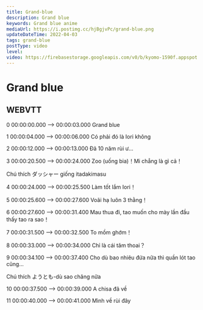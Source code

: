 ```yaml
---
title: Grand-blue
description: Grand blue
keywords: Grand blue anime
mediaUrl: https://i.postimg.cc/hjBgjvPc/grand-blue.png
updateDateTime: 2022-04-03
tags: grand-blue
postType: video
level:
video: https://firebasestorage.googleapis.com/v0/b/kyomo-1590f.appspot.com/o/grand%20blue.mp4?alt=media&token=2d891c99-649d-4506-ba02-b38c815cdbfe
---
```


# Grand blue
## WEBVTT

0
00:00:00.000 --> 00:00:03.000
Grand blue

1
00:00:04.000 --> 00:00:06.000
Có phải đó là Iori không

2
00:00:12.000 --> 00:00:13.000
Đã 10 năm rùi ư…

3
00:00:20.500 --> 00:00:24.000
Zoo (uống bia)！Mi chẳng là gì cả！

Chú thích ダッシャー giống itadakimasu

4
00:00:24.000 --> 00:00:25.500
Làm tốt lắm Iori！

5
00:00:25.600 --> 00:00:27.600
Voãi hạ luôn 3 thằng！

6
00:00:27.600 --> 00:00:31.400
Mau thua đi, tao muốn cho mày lần đầu thấy tao ra sao！

7
00:00:31.500 --> 00:00:32.500
To mồm ghớm！

8
00:00:33.000 --> 00:00:34.000
Chỉ là cái tăm thoai？

9
00:00:34.100 --> 00:00:37.400
Cho dù bao nhiêu đứa nữa thì quần lót tao cũng…

Chú thích ようとも-dù sao chăng nữa

10
00:00:37.500 --> 00:00:39.000
A chisa đã về

11
00:00:40.000 --> 00:00:41.000
Mình về rùi đây